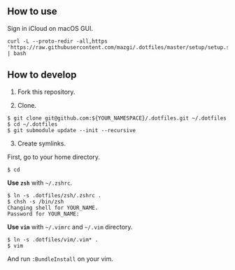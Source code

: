 
## How to use

Sign in iCloud on macOS GUI.

```shellsession
curl -L --proto-redir -all,https 'https://raw.githubusercontent.com/mazgi/.dotfiles/master/setup/setup.sh' | bash
```

## How to develop

1. Fork this repository.

2. Clone.

```shellsession
$ git clone git@github.com:${YOUR_NAMESPACE}/.dotfiles.git ~/.dotfiles
$ cd ~/.dotfiles
$ git submodule update --init --recursive
```

3. Create symlinks.

First, go to your home directory.

```shellsession
$ cd
```

**Use `zsh`** with `~/.zshrc`.

```shellsession
$ ln -s .dotfiles/zsh/.zshrc .
$ chsh -s /bin/zsh
Changing shell for YOUR_NAME.
Password for YOUR_NAME: 
```

**Use `vim`** with `~/.vimrc` and `~/.vim` directory.

```shellsession
$ ln -s .dotfiles/vim/.vim* .
$ vim
```

And run `:BundleInstall` on your vim.
